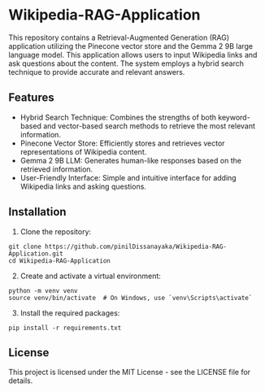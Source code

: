 # Wikipedia-RAG-Application

This repository contains a Retrieval-Augmented Generation (RAG) application utilizing the Pinecone vector store and the Gemma 2 9B large language model. This application allows users to input Wikipedia links and ask questions about the content. The system employs a hybrid search technique to provide accurate and relevant answers.

## Features
- Hybrid Search Technique: Combines the strengths of both keyword-based and vector-based search methods to retrieve the most relevant information.
- Pinecone Vector Store: Efficiently stores and retrieves vector representations of Wikipedia content.
- Gemma 2 9B LLM: Generates human-like responses based on the retrieved information.
- User-Friendly Interface: Simple and intuitive interface for adding Wikipedia links and asking questions.

## Installation
1. Clone the repository:
```
git clone https://github.com/pinilDissanayaka/Wikipedia-RAG-Application.git
cd Wikipedia-RAG-Application
```

2. Create and activate a virtual environment:
```
python -m venv venv
source venv/bin/activate  # On Windows, use `venv\Scripts\activate`
```

3. Install the required packages:
```
pip install -r requirements.txt
```

## License
This project is licensed under the MIT License - see the LICENSE file for details.
